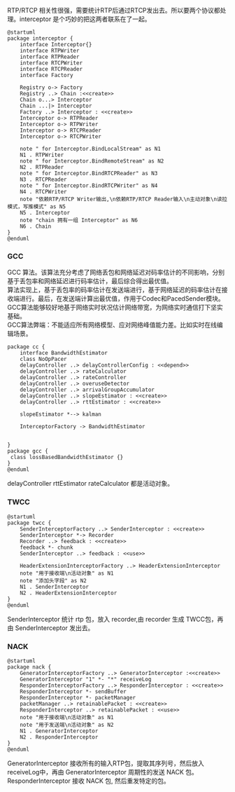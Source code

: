 RTP/RTCP 相关性很强，需要统计RTP后通过RTCP发出去。所以要两个协议都处理。interceptor 是个巧妙的把这两者联系在了一起。  

```plantuml
@startuml
package interceptor {
    interface Interceptor{}
    interface RTPWriter
    interface RTPReader
    interface RTCPWriter
    interface RTCPReader
    interface Factory

    Registry o-> Factory
    Registry ..> Chain :<<create>>
    Chain o...> Interceptor
    Chain ...|> Interceptor
    Factory ..> Interceptor : <<create>>
    Interceptor o-> RTPReader
    Interceptor o-> RTPWriter
    Interceptor o-> RTCPReader
    Interceptor o-> RTCPWriter

    note " for Interceptor.BindLocalStream" as N1
    N1 . RTPWriter
    note " for Interceptor.BindRemoteStream" as N2
    N2 . RTPReader
    note " for Interceptor.BindRTCPReader" as N3
    N3 . RTCPReader
    note " for Interceptor.BindRTCPWriter" as N4
    N4 . RTCPWriter
    note "依赖RTP/RTCP Writer输出,\n依赖RTP/RTCP Reader输入\n主动对象\n读拉模式，写推模式" as N5
    N5 . Interceptor
    note "chain 拥有一组 Interceptor" as N6
    N6 . Chain
}
@enduml
```
### GCC

GCC 算法。该算法充分考虑了网络丢包和网络延迟对码率估计的不同影响，分别基于丢包率和网络延迟进行码率估计，最后综合得出最优值。  
算法实现上，基于丢包率的码率估计在发送端进行，基于网络延迟的码率估计在接收端进行。最后，在发送端计算出最优值，作用于Codec和PacedSender模块。GCC算法能够较好地基于网络实时状况估计网络带宽，为网络实时通信打下坚实基础。  
GCC算法弊端：不能适应所有网络模型、应对网络峰值能力差。比如实时在线编辑场景。  

```plantuml
package cc {
    interface BandwidthEstimator
    class NoOpPacer
    delayController ..> delayControllerConfig : <<depend>>
    delayController ..> rateCalculator
    delayController ..> rateController
    delayController ..> overuseDetector
    delayController ..> arrivalGroupAccumulator
    delayController ..> slopeEstimator : <<create>>
    delayController ..> rttEstimator : <<create>>

    slopeEstimator *--> kalman

    InterceptorFactory -> BandwidthEstimator
    

}
package gcc {
 class lossBasedBandwidthEstimator {}
}
@enduml
```
delayController rttEstimator  rateCalculator 都是活动对象。  
### TWCC
```plantuml
@startuml
package twcc {
    SenderInterceptorFactory ..> SenderInterceptor : <<create>>
    SenderInterceptor *-> Recorder
    Recorder ..> feedback : <<create>>
    feedback *- chunk
    SenderInterceptor ..> feedback : <<use>>

    HeaderExtensionInterceptorFactory ..> HeaderExtensionInterceptor
    note "用于接收端\n活动对象" as N1
    note "添加头字段" as N2
    N1 . SenderInterceptor 
    N2 . HeaderExtensionInterceptor
}
@enduml
```
SenderInterceptor 统计 rtp 包，放入 recorder,由 recorder 生成 TWCC包，再由 SenderInterceptor 发出去。  
### NACK
```plantuml
@startuml
package nack {
    GeneratorInterceptorFactory ..> GeneratorInterceptor :<<create>>
    GeneratorInterceptor "1" *- "*" receiveLog
    ResponderInterceptorFactory ..> ResponderInterceptor : <<create>>
    ResponderInterceptor *- sendBuffer
    ResponderInterceptor *- packetManager
    packetManager ..> retainablePacket : <<create>>
    ResponderInterceptor ..> retainablePacket : <<use>>
    note "用于接收端\n活动对象" as N1
    note "用于发送端\n活动对象" as N2
    N1 . GeneratorInterceptor
    N2 . ResponderInterceptor
}
@enduml
```
GeneratorInterceptor 接收所有的输入RTP包，提取其序列号，然后放入 receiveLog中，再由 GeneratorInterceptor 周期性的发送 NACK 包。 
ResponderInterceptor 接收 NACK 包, 然后重发特定的包。  